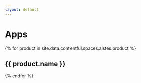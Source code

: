 ```yaml
---
layout: default
---
```


# Apps

{% for product in site.data.contentful.spaces.alstes.product %}
## {{ product.name }}
{% endfor %}
